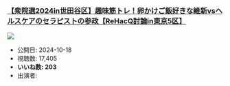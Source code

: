 ### [【衆院選2024in世田谷区】趣味筋トレ！卵かけご飯好きな維新vsヘルスケアのセラピストの参政【ReHacQ討論in東京5区】](https://www.youtube.com/watch?v=Yk-qKB13vcg)
[![](https://img.youtube.com/vi/Yk-qKB13vcg/sddefault.jpg)](https://www.youtube.com/watch?v=Yk-qKB13vcg)
-   公開日: 2024-10-18
-   視聴数: 17,405
-   **いいね数: 203**
-   出演者: 
